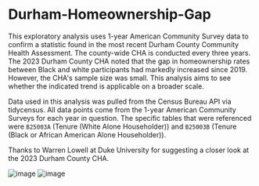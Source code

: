 # Durham-Homeownership-Gap

This exploratory analysis uses 1-year American Community Survey data to confirm a statistic found in the most recent Durham County Community Health Assessment. The county-wide CHA is conducted every three years. The 2023 Durham County CHA noted that the gap in homeownership rates between Black and white participants had markedly increased since 2019. However, the CHA's sample size was small. This analysis aims to see whether the indicated trend is applicable on a broader scale. 

Data used in this analysis was pulled from the Census Bureau API via tidycensus. All data points come from the 1-year American Community Surveys for each year in question. The specific tables that were referenced were `B25003A` (Tenure (White Alone Householder)) and `B25003B` (Tenure (Black or African American Alone Householder)). 

Thanks to Warren Lowell at Duke University for suggesting a closer look at the 2023 Durham County CHA.

![image](https://github.com/umaxbhat/Durham-Homeownership-Gap/assets/83524853/c1e6a897-8ff1-4e87-8da4-c07b438f8b23) ![image](https://github.com/umaxbhat/Durham-Homeownership-Gap/assets/83524853/3731809b-3138-422d-973b-d8472c5c6d35)

